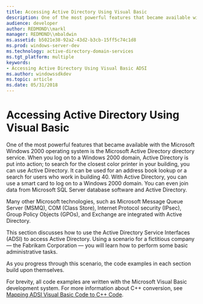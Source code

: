 ```yaml
---
title: Accessing Active Directory Using Visual Basic
description: One of the most powerful features that became available with the Microsoft Windows 2000 operating system is the Microsoft Active Directory directory service.
audience: developer
author: REDMOND\\markl
manager: REDMOND\\mbaldwin
ms.assetid: b5021e38-92a2-43d2-b3cb-15ff5c74c1d8
ms.prod: windows-server-dev
ms.technology: active-directory-domain-services
ms.tgt_platform: multiple
keywords:
- Accessing Active Directory Using Visual Basic ADSI
ms.author: windowssdkdev
ms.topic: article
ms.date: 05/31/2018
---
```


# Accessing Active Directory Using Visual Basic

One of the most powerful features that became available with the Microsoft Windows 2000 operating system is the Microsoft Active Directory directory service. When you log on to a Windows 2000 domain, Active Directory is put into action; to search for the closest color printer in your building, you can use Active Directory. It can be used for an address book lookup or a search for users who work in building 40. With Active Directory, you can use a smart card to log on to a Windows 2000 domain. You can even join data from Microsoft SQL Server database software and Active Directory.

Many other Microsoft technologies, such as Microsoft Message Queue Server (MSMQ), COM (Class Store), Internet Protocol security (IPsec), Group Policy Objects (GPOs), and Exchange are integrated with Active Directory.

This section discusses how to use the Active Directory Service Interfaces (ADSI) to access Active Directory. Using a scenario for a fictitious company — the Fabrikam Corporation — you will learn how to perform some basic administrative tasks.

As you progress through this scenario, the code examples in each section build upon themselves.

For brevity, all code examples are written with the Microsoft Visual Basic development system. For more information about C++ conversion, see [Mapping ADSI Visual Basic Code to C++ Code](mapping-adsi-visual-basic-code-to-c-code.md).

 

 




